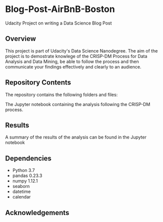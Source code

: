 # Blog-Post-AirBnB-Boston

Udacity  Project on writing a Data Science Blog Post

## Overview

This project is part of Udacity's Data Science Nanodegree. The aim of the project is to demostrate knowlege of the CRISP-DM Process for Data Analysis and Data Mining, be able to follow the process and then communicate your findings effectively and clearly to an audience.

## Repository Contents

The repository contains the following folders and files:

The Jupyter notebook containing the analysis following the CRISP-DM process.

## Results

A summary of the results of the analysis can be found in the Jupyter notebook 

## Dependencies

   - Python 3.7
   - pandas 0.23.3
   - numpy 1.12.1
   - seaborn
   - datetime
   - calendar

## Acknowledgements


